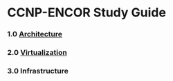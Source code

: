 # CCNP-ENCOR Study Guide


### 1.0 [Architecture](https://github.com/network-dluong/CCNP-ENCOR/tree/1.0-Architecture)  


### 2.0 [Virtualization](https://github.com/network-dluong/CCNP-ENCOR/tree/2.0-Virtualization)  


### 3.0 Infrastructure  


